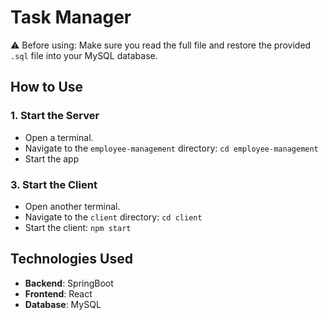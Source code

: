 # Task Manager

⚠️ Before using: Make sure you read the full file and restore the provided `.sql` file into your MySQL database.

## How to Use

### 1. Start the Server

- Open a terminal.
- Navigate to the `employee-management` directory: `cd employee-management`
- Start the app

### 3. Start the Client

- Open another terminal.
- Navigate to the `client` directory: `cd client`
- Start the client: `npm start`

## Technologies Used

- **Backend**: SpringBoot
- **Frontend**: React
- **Database**: MySQL

